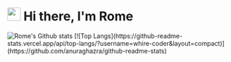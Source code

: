 <h1><img src="https://media1.tenor.com/images/f38bd4f0ae23b4d7d594c388ab4f09ed/tenor.gif?itemid=12359359" width="30"/> Hi there, I'm Rome</h1>

<img alt="Rome's Github stats" src="https://github-readme-stats.vercel.app/api?username=whire-coder&show_icons=true&hide_border=true&theme=dracula" />
[![Top Langs](https://github-readme-stats.vercel.app/api/top-langs/?username=whire-coder&layout=compact)](https://github.com/anuraghazra/github-readme-stats)
